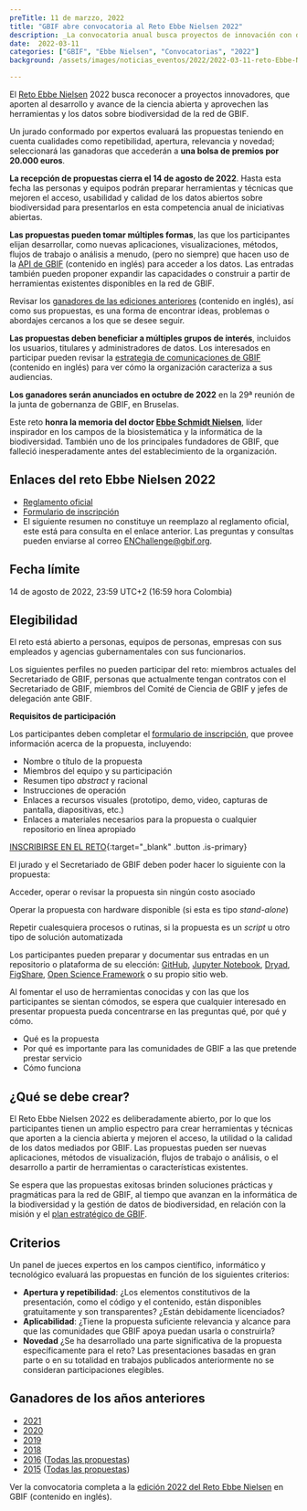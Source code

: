 ```yaml
---
preTitle: 11 de marzzo, 2022
title: "GBIF abre convocatoria al Reto Ebbe Nielsen 2022"
description: _La convocatoria anual busca proyectos de innovación con datos abiertos de la red de GBIF y cuenta con una bolsa de incentivos por 20.000 euros. La fecha límite para presentar propuestas es el 14 de agosto de 2022._
date:  2022-03-11
categories: ["GBIF", "Ebbe Nielsen", "Convocatorias", "2022"]
background: /assets/images/noticias_eventos/2022/2022-03-11-reto-Ebbe-Nielsen.png

---
```


El [Reto Ebbe Nielsen](https://www.gbif.org/es/article/1G82GL7jw08kS0g6k6MuSa/reto-ebbe-nielsen) 2022 busca reconocer a proyectos innovadores, que aporten al desarrollo y avance de la ciencia abierta y aprovechen las herramientas y los datos sobre biodiversidad de la red de GBIF.

Un jurado conformado por expertos evaluará las propuestas teniendo en cuenta cualidades como repetibilidad, apertura, relevancia y novedad; seleccionará las ganadoras que accederán a **una bolsa de premios por 20.000 euros**.

**La recepción de propuestas cierra el 14 de agosto de 2022**. Hasta esta fecha las personas y equipos podrán preparar herramientas y técnicas que mejoren el acceso, usabilidad y calidad de los datos abiertos sobre biodiversidad para presentarlos en esta competencia anual de iniciativas abiertas.

**Las propuestas pueden tomar múltiples formas**, las que los participantes elijan desarrollar, como nuevas aplicaciones, visualizaciones, métodos, flujos de trabajo o análisis a menudo, (pero no siempre) que hacen uso de la [API de GBIF](https://www.gbif.org/es/developer/summary) (contenido en inglés) para acceder a los datos. Las entradas también pueden proponer expandir las capacidades o construir a partir de herramientas existentes disponibles en la red de GBIF. 

Revisar los [ganadores de las ediciones anteriores](https://www.gbif.org/es/news/77jGLQMqzZtjQi10AxAgrY/2022-ebbe-nielsen-challenge-seeks-open-data-innovations-for-biodiversity#previous) (contenido en inglés), así como sus propuestas, es una forma de encontrar ideas, problemas o abordajes cercanos a los que se desee seguir.

**Las propuestas deben beneficiar a múltiples grupos de interés**, incluidos los usuarios, titulares y administradores de datos. Los interesados en participar pueden revisar la [estrategia de comunicaciones de GBIF](https://www.gbif.org/es/document/80926) (contenido en inglés) para ver cómo la organización caracteriza a sus audiencias.

**Los ganadores serán anunciados en octubre de 2022** en la 29ª reunión de la junta de gobernanza de GBIF, en Bruselas.

Este reto **honra la memoria del doctor [Ebbe Schmidt Nielsen](https://en.wikipedia.org/wiki/Ebbe_Nielsen)**, líder inspirador en los campos de la biosistemática y la informática de la biodiversidad. También uno de los principales fundadores de GBIF, que falleció inesperadamente antes del establecimiento de la organización.


## Enlaces del reto Ebbe Nielsen 2022

* [Reglamento oficial](https://www.gbif.org/es/awards/ebbe-2022-rules)
* [Formulario de inscripción](http://j.mp/ebbe-2022)
* El siguiente resumen no constituye un reemplazo al reglamento oficial, este está para consulta en el enlace anterior. Las preguntas y consultas pueden enviarse al correo [ENChallenge@gbif.org](mailto:ENChallenge@gbif.org).


## Fecha límite

14 de agosto de 2022, 23:59 UTC+2 (16:59 hora Colombia)


## Elegibilidad

El reto está abierto a personas, equipos de personas, empresas con sus empleados y agencias gubernamentales con sus funcionarios.

Los siguientes perfiles no pueden participar del reto: miembros actuales del Secretariado de GBIF, personas que actualmente tengan contratos con el Secretariado de GBIF, miembros del Comité de Ciencia de GBIF y jefes de delegación ante GBIF.

**Requisitos de participación**

Los participantes deben completar el [formulario de inscripción](http://j.mp/ebbe-2022), que provee información acerca de la propuesta, incluyendo: 

* Nombre o título de la propuesta
* Miembros del equipo y su participación
* Resumen tipo _abstract_ y racional
* Instrucciones de operación
* Enlaces a recursos visuales (prototipo, demo, video, capturas de pantalla, diapositivas, etc.)
* Enlaces a materiales necesarios para la propuesta o cualquier repositorio en línea apropiado

[INSCRIBIRSE EN EL RETO](http://j.mp/ebbe-2022){:target="_blank" .button .is-primary}

El jurado y el Secretariado de GBIF deben poder hacer lo siguiente con la propuesta:

Acceder, operar o revisar la propuesta sin ningún costo asociado

Operar la propuesta con hardware disponible (si esta es tipo _stand-alone_)

Repetir cualesquiera procesos o rutinas, si la propuesta es un _script_ u otro tipo de solución automatizada

Los participantes pueden preparar y documentar sus entradas en un repositorio o plataforma de su elección: [GitHub](https://github.com/), [Jupyter Notebook](http://jupyter.org/), [Dryad](https://www.datadryad.org/), [FigShare](https://figshare.com/), [Open Science Framework](https://osf.io/) o su propio sitio web.

Al fomentar el uso de herramientas conocidas y con las que los participantes se sientan cómodos, se espera que cualquier interesado en presentar propuesta pueda concentrarse en las preguntas qué, por qué y cómo.

* Qué es la propuesta
* Por qué es importante para las comunidades de GBIF a las que pretende prestar servicio
* Cómo funciona


## ¿Qué se debe crear?

El Reto Ebbe Nielsen 2022 es deliberadamente abierto, por lo que los participantes tienen un amplio espectro para crear herramientas y técnicas que aporten a la ciencia abierta y mejoren el acceso, la utilidad o la calidad de los datos mediados por GBIF. Las propuestas pueden ser nuevas aplicaciones, métodos de visualización, flujos de trabajo o análisis, o el desarrollo a partir de herramientas o características existentes.

Se espera que las propuestas exitosas brinden soluciones prácticas y pragmáticas para la red de GBIF, al tiempo que avanzan en la informática de la biodiversidad y la gestión de datos de biodiversidad, en relación con la misión y el [plan estratégico de GBIF](https://www.gbif.org/es/strategic-plan).


## Criterios

Un panel de jueces expertos en los campos científico, informático y tecnológico evaluará las propuestas en función de los siguientes criterios:

* **Apertura y repetibilidad**: ¿Los elementos constitutivos de la presentación, como el código y el contenido, están disponibles gratuitamente y son transparentes? ¿Están debidamente licenciados?
* **Aplicabilidad**: ¿Tiene la propuesta suficiente relevancia y alcance para que las comunidades que GBIF apoya puedan usarla o construirla?
* **Novedad** ¿Se ha desarrollado una parte significativa de la propuesta específicamente para el reto? Las presentaciones basadas en gran parte o en su totalidad en trabajos publicados anteriormente no se consideran participaciones elegibles.


## Ganadores de los años anteriores

* [2021](https://www.gbif.org/es/news/QWLleXqOFkDOGR4Oxaj94/)
* [2020](https://www.gbif.org/es/news/AcT155L4KYZ5RxsfDnGGt/)
* [2019](https://www.gbif.org/es/news/2mixX9oDrJI2W3AqPFOxI3/)
* [2018](https://www.gbif.org/es/news/4TuHBNfycgO4GEMOKkMi4u/)
* [2016](https://www.gbif.org/es/news/82914/) ([Todas las propuestas](https://gbif2016.devpost.com/submissions))
* [2015](https://www.gbif.org/es/news/82409/) ([Todas las propuestas](https://gbif.devpost.com/submissions))

Ver la convocatoria completa a la [edición 2022 del Reto Ebbe Nielsen](https://www.gbif.org/es/news/77jGLQMqzZtjQi10AxAgrY/2022-ebbe-nielsen-challenge-seeks-open-data-innovations-for-biodiversity) en GBIF (contenido en inglés).
